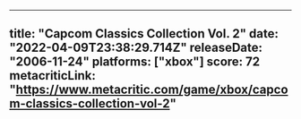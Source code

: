 
---
title: "Capcom Classics Collection Vol. 2"
date: "2022-04-09T23:38:29.714Z"
releaseDate: "2006-11-24"
platforms: ["xbox"]
score: 72
metacriticLink: "https://www.metacritic.com/game/xbox/capcom-classics-collection-vol-2"
---
